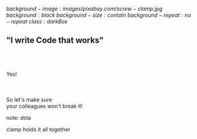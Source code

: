 $background-image:images/pixabay.com/screw-clamp.jpg$
$background:black$
$background-size:contain$
$background-repeat:no-repeat$
$class:darkBox$

## "I write Code that works"

<div class="fragment">
<br>
<br>
<br>
Yes!<br>
<br>
<br>
<br>
So let's make sure <br>
your colleagues won't break it!
</div>


note:
dola

clamp holds it all together